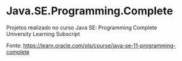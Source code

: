 # Java.SE.Programming.Complete

Projetos realizado no curso Java SE: Programming Complete<br/>
University Learning Subscript

Fonte: https://learn.oracle.com/ols/course/java-se-11-programming-complete
